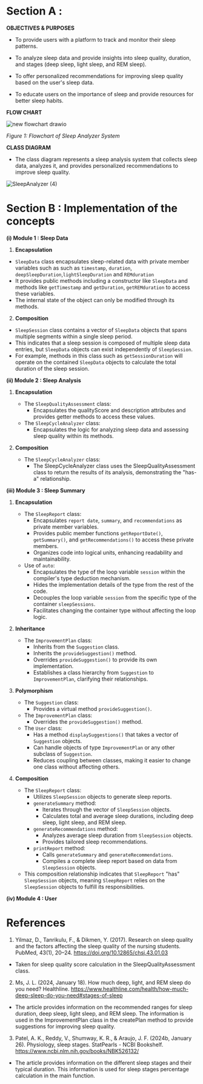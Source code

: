 # Section A : 
**OBJECTIVES & PURPOSES**
- To provide users with a platform to track and monitor their sleep patterns.

- To analyze sleep data and provide insights into sleep quality, duration, and stages (deep sleep, light sleep, and REM sleep).

- To offer personalized recommendations for improving sleep quality based on the user's sleep data.

- To educate users on the importance of sleep and provide resources for better sleep habits.


**FLOW CHART**

![new flowchart drawio](https://github.com/jjn7702/SECJ1023-PT2/assets/102563828/b25fce48-0b89-4ae3-9fde-0a0d4e1d3bc8) <br>

*Figure 1: Flowchart of Sleep Analyzer System* <br>

**CLASS DIAGRAM**
- The class diagram represents a sleep analysis system that collects sleep data, analyzes it, and provides personalized recommendations to improve sleep quality. 

![SleepAnalyzer (4)](https://github.com/jjn7702/SECJ1023-PT2/assets/148436857/4d621d39-2445-47f0-a3d2-ca380e654b84)



# Section B : Implementation of the concepts
**(i) Module 1 : Sleep Data**

1. **Encapsulation**  
- `SleepData` class encapsulates sleep-related data with private member variables such as such as `timestamp`, `duration`, `deepSleepDuration`,`lightSleepDuration` and `REMduration` 
- It provides public methods including a constructor like `SleepData` and methods like `getTimestamp` and `getDuration`, `getREMduration` to access these variables.
- The internal state of the object can only be modified through its methods.  

2. **Composition** 
- `SleepSession` class contains a vector of `SleepData` objects that spans multiple segments within a single sleep period.
- This indicates that a sleep session is composed of multiple sleep data entries, but `SleepData` objects can exist independently of `SleepSession`.
- For example, methods in this class such as `getSessionDuration` will operate on the contained `SleepData` objects to calculate the total duration of the sleep session.

**(ii) Module 2 : Sleep Analysis**
1. **Encapsulation**
   - The `SleepQualityAssessment` class:
      - Encapsulates the qualityScore and description attributes and provides getter methods to access these values.
   - The `SleepCycleAnalyzer` class:
      - Encapsulates the logic for analyzing sleep data and assessing sleep quality within its methods.
    
2. **Composition**
   - The `SleepCycleAnalyzer` class:
      - The SleepCycleAnalyzer class uses the SleepQualityAssessment class to return the results of its analysis, demonstrating the "has-a" relationship.

**(iii) Module 3 : Sleep Summary**
1. **Encapsulation**
   - The `SleepReport` class:
     - Encapsulates `report date`, `summary`, and `recommendations` as private member variables.
     - Provides public member functions `getReportDate()`, `getSummary()`, and `getRecommendations()` to access these private members.
     - Organizes code into logical units, enhancing readability and maintainability.
   - Use of `auto`:
     - Encapsulates the type of the loop variable `session` within the compiler's type deduction mechanism.
     - Hides the implementation details of the type from the rest of the code.
     - Decouples the loop variable `session` from the specific type of the container `sleepSessions`.
     - Facilitates changing the container type without affecting the loop logic.

2. **Inheritance**
   - The `ImprovementPlan` class:
     - Inherits from the `Suggestion` class.
     - Inherits the `provideSuggestion()` method.
     - Overrides `provideSuggestion()` to provide its own implementation.
     - Establishes a class hierarchy from `Suggestion` to `ImprovementPlan`, clarifying their relationships.

3. **Polymorphism**
   - The `Suggestion` class:
     - Provides a virtual method `provideSuggestion()`.
   - The `ImprovementPlan` class:
     - Overrides the `provideSuggestion()` method.
   - The `User` class:
     - Has a method `displaySuggestions()` that takes a vector of `Suggestion` objects.
     - Can handle objects of type `ImprovementPlan` or any other subclass of `Suggestion`.
     - Reduces coupling between classes, making it easier to change one class without affecting others.
       
4. **Composition**
   - The `SleepReport` class:
     - Utilizes `SleepSession` objects to generate sleep reports.
     - `generateSummary` method:
       - Iterates through the vector of `SleepSession` objects.
       - Calculates total and average sleep durations, including deep sleep, light sleep, and REM sleep.
     - `generateRecommendations` method:
       - Analyzes average sleep duration from `SleepSession` objects.
       - Provides tailored sleep recommendations.
     - `printReport` method:
       - Calls `generateSummary` and `generateRecommendations`.
       - Compiles a complete sleep report based on data from `SleepSession` objects.
   - This composition relationship indicates that `SleepReport` "has" `SleepSession` objects, meaning `SleepReport` relies on the `SleepSession` objects to fulfill its responsibilities.
     
**(iv) Module 4 : User**

# References
1.	Yilmaz, D., Tanrikulu, F., & Dikmen, Y. (2017). Research on sleep quality and the factors affecting the sleep quality of the nursing students. PubMed, 43(1), 20–24. https://doi.org/10.12865/chsj.43.01.03
  -	Taken for sleep quality score calculation in the SleepQualityAssessment class.

2.	Ms, J. L. (2024, January 18). How much deep, light, and REM sleep do you need? Healthline. https://www.healthline.com/health/how-much-deep-sleep-do-you-need#stages-of-sleep
  -	The article provides information on the recommended ranges for sleep duration, deep sleep, light sleep, and REM sleep. The information is used in the ImprovementPlan class in the createPlan method to provide suggestions for improving sleep quality.

3.	Patel, A. K., Reddy, V., Shumway, K. R., & Araujo, J. F. (2024b, January 26). Physiology, sleep stages. StatPearls - NCBI Bookshelf. https://www.ncbi.nlm.nih.gov/books/NBK526132/
  -	The article provides information on the different sleep stages and their typical duration. This information is used for sleep stages percentage calculation in the main function.




